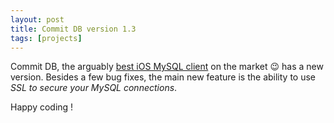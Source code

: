 ```yaml
---
layout: post
title: Commit DB version 1.3
tags: [projects]
---
```


Commit DB, the arguably [best iOS MySQL client](http://commit.cubsoft.fr) on the market 😉 has a new version. Besides a few bug fixes, the main new feature is the ability to use *SSL to secure your MySQL connections*. 

Happy coding !